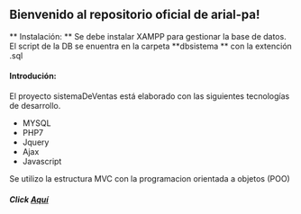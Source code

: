## Bienvenido al repositorio oficial de arial-pa!

** Instalación: **
Se debe instalar XAMPP para gestionar la base de datos.
El script de la DB se enuentra en la carpeta **dbsistema ** con la extención .sql

#### Introdución:

El proyecto sistemaDeVentas está elaborado con las siguientes tecnologías de desarrollo.
- MYSQL
- PHP7
- Jquery
- Ajax
- Javascript


Se utilizo la estructura MVC con la programacion orientada a objetos (POO)

##### Click [Aquí](https://github.com/ariel-pa/sistemaDeVentas/tree/main "Aquí")
 
